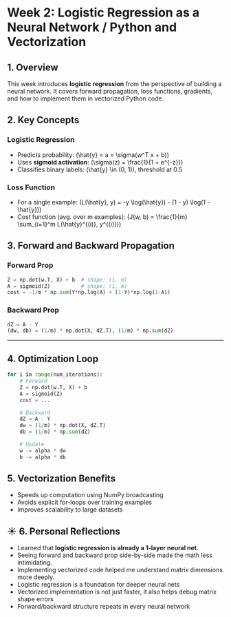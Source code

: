 # Week 2: Logistic Regression as a Neural Network / Python and Vectorization

## 1. Overview

This week introduces **logistic regression** from the perspective of building a neural network. 
It covers forward propagation, loss functions, gradients, and how to implement them in vectorized Python code.

## 2. Key Concepts

### Logistic Regression

- Predicts probability: \(\hat{y} = a = \sigma(w^T x + b)\)
- Uses **sigmoid activation**: \(\sigma(z) = \frac{1}{1 + e^{-z}}\)
- Classifies binary labels: \(\hat{y} \in (0, 1)\), threshold at 0.5

### Loss Function

- For a single example: \(L(\hat{y}, y) = -y \log(\hat{y}) - (1 - y) \log(1 - \hat{y})\)
- Cost function (avg. over m examples): \(J(w, b) = \frac{1}{m} \sum_{i=1}^m L(\hat{y}^{(i)}, y^{(i)})\)

## 3. Forward and Backward Propagation

### Forward Prop

```python
Z = np.dot(w.T, X) + b  # shape: (1, m)
A = sigmoid(Z)          # shape: (1, m)
cost = -1/m * np.sum(Y*np.log(A) + (1-Y)*np.log(1-A))
```

### Backward Prop

```python
dZ = A - Y
(dw, db) = (1/m) * np.dot(X, dZ.T), (1/m) * np.sum(dZ)
```

---

## 4. Optimization Loop

```python
for i in range(num_iterations):
    # Forward
    Z = np.dot(w.T, X) + b
    A = sigmoid(Z)
    cost = ...

    # Backward
    dZ = A - Y
    dw = (1/m) * np.dot(X, dZ.T)
    db = (1/m) * np.sum(dZ)

    # Update
    w -= alpha * dw
    b -= alpha * db
```

## 5. Vectorization Benefits

- Speeds up computation using NumPy broadcasting
- Avoids explicit for-loops over training examples
- Improves scalability to large datasets

## ☀️ 6. Personal Reflections 

- Learned that **logistic regression is already a 1-layer neural net**.
- Seeing forward and backward prop side-by-side made the math less intimidating.
- Implementing vectorized code helped me understand matrix dimensions more deeply.
- Logistic regression is a foundation for deeper neural nets
- Vectorized implementation is not just faster, it also helps debug matrix shape errors
- Forward/backward structure repeats in every neural network

